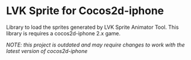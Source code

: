 LVK Sprite for Cocos2d-iphone
=============================

Library to load the sprites generated by LVK Sprite Animator Tool.
This library is requires a cocos2d-iphone 2.x game. 

*NOTE: this project is outdated and may require changes to work with the latest version of cocos2d-iphone*
